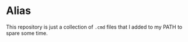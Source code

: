 # Alias

This repository is just a collection of `.cmd` files that I added to my PATH to spare some time.
